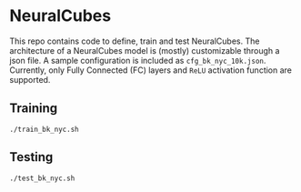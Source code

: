 # NeuralCubes

This repo contains code to define, train and test NeuralCubes.
The architecture of a NeuralCubes model is (mostly) customizable through a json file.
A sample configuration is included as `cfg_bk_nyc_10k.json`.
Currently, only Fully Connected (FC) layers and `ReLU` activation function are supported.

## Training
`./train_bk_nyc.sh`

## Testing
`./test_bk_nyc.sh`

